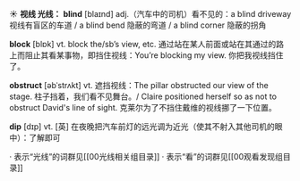 ☀ <span class="category">**视线 光线：**</span>
<span class="vocabulary">**blind**</span> [blaɪnd] 
<span class="definition">adj.（汽车中的司机）看不见的：</span>a blind driveway 视线有盲区的车道 / a blind bend 隐蔽的弯道 / a blind corner 隐蔽的拐角

<span class="vocabulary">**block**</span> [blɒk] 
<span class="definition">vt. block the/sb’s view, etc. 通过站在某人前面或站在其通过的路上而阻止其看某事物，即挡住视线：</span>You’re blocking my view. 你把我视线挡住了。
           
<span class="vocabulary">**obstruct**</span> [əbˈstrʌkt]
<span class="definition">vt. 遮挡视线：</span>The pillar obstructed our view of the stage. 柱子挡着，我们看不见舞台。/ Claire positioned herself so as not to obstruct David's line of sight. 克莱尔为了不挡住戴维的视线挪了一下位置。

<span class="vocabulary">**dip**</span> [dɪp] 
<span class="definition">vt. [英] 在夜晚把汽车前灯的远光调为近光（使其不射入其他司机的眼中）：</span>了解即可

· 表示“光线”的词群见[[00光线相关组目录]]
· 表示“看”的词群见[[00观看发现组目录]]
